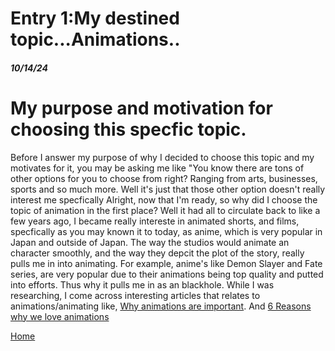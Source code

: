 # Entry 1:My destined topic...Animations..
##### 10/14/24
<h1>My purpose and motivation for choosing this specfic topic.</h1>
<p> Before I answer my purpose of why I decided to choose this topic and my motivates for it, you may be asking me like "You know there are tons of other options for you to choose from right? Ranging from arts, businesses, sports and so much more. Well it's just that those other option doesn't really interest me specfically Alright, now that I'm ready, so why did I choose the topic of animation in the first place? Well it had all to circulate back to like a few years ago, I became really intereste in animated shorts, and films, specfically as you may known it to today, as anime, which is very popular in Japan and outside of Japan. The way the studios would animate an character smoothly, and the way they depcit the plot of the story, really pulls me in into animating. For example, anime's like Demon Slayer and Fate series, are very popular due to their animations being top quality and putted into efforts. Thus why it pulls me in as an blackhole. While I was researching, I come across interesting articles that relates to animations/animating like, <a href="https://www.linkedin.com/pulse/understanding-why-animation-important-creativefrontiersinc" target="_blank">Why animations are important</a>. And <a href="https://www.fudgeanimation.com/journal/6-reasons-we-love-working-in-animation" target="_blank">6 Reasons why we love animations</a> 



[Home](../README.md)
